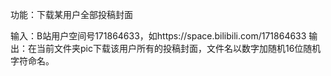 功能：下载某用户全部投稿封面

输入：B站用户空间号171864633，如https://space.bilibili.com/171864633
输出：在当前文件夹pic下载该用户所有的投稿封面，文件名以数字加随机16位随机字符命名。
